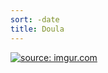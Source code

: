 ```yaml
---
sort: -date
title: Doula
---
```


<a href="http://imgur.com/P0hnF33"><img src="http://i.imgur.com/P0hnF33.jpg?2" title="source: imgur.com" /></a>
